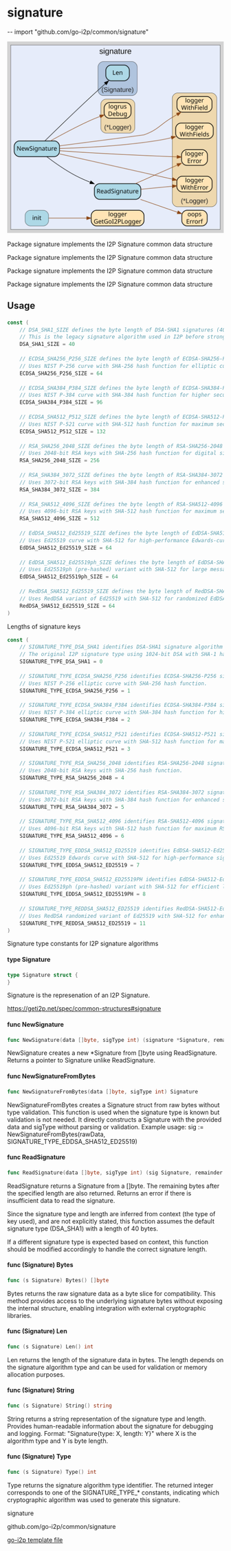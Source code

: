 # signature
--
    import "github.com/go-i2p/common/signature"

![signature.svg](signature.svg)

Package signature implements the I2P Signature common data structure


Package signature implements the I2P Signature common data structure

Package signature implements the I2P Signature common data structure

Package signature implements the I2P Signature common data structure

## Usage

```go
const (
	// DSA_SHA1_SIZE defines the byte length of DSA-SHA1 signatures (40 bytes).
	// This is the legacy signature algorithm used in I2P before stronger alternatives.
	DSA_SHA1_SIZE = 40

	// ECDSA_SHA256_P256_SIZE defines the byte length of ECDSA-SHA256-P256 signatures (64 bytes).
	// Uses NIST P-256 curve with SHA-256 hash function for elliptic curve digital signatures.
	ECDSA_SHA256_P256_SIZE = 64

	// ECDSA_SHA384_P384_SIZE defines the byte length of ECDSA-SHA384-P384 signatures (96 bytes).
	// Uses NIST P-384 curve with SHA-384 hash function for higher security elliptic curve signatures.
	ECDSA_SHA384_P384_SIZE = 96

	// ECDSA_SHA512_P512_SIZE defines the byte length of ECDSA-SHA512-P521 signatures (132 bytes).
	// Uses NIST P-521 curve with SHA-512 hash function for maximum security elliptic curve signatures.
	ECDSA_SHA512_P512_SIZE = 132

	// RSA_SHA256_2048_SIZE defines the byte length of RSA-SHA256-2048 signatures (256 bytes).
	// Uses 2048-bit RSA keys with SHA-256 hash function for digital signatures.
	RSA_SHA256_2048_SIZE = 256

	// RSA_SHA384_3072_SIZE defines the byte length of RSA-SHA384-3072 signatures (384 bytes).
	// Uses 3072-bit RSA keys with SHA-384 hash function for enhanced security signatures.
	RSA_SHA384_3072_SIZE = 384

	// RSA_SHA512_4096_SIZE defines the byte length of RSA-SHA512-4096 signatures (512 bytes).
	// Uses 4096-bit RSA keys with SHA-512 hash function for maximum security RSA signatures.
	RSA_SHA512_4096_SIZE = 512

	// EdDSA_SHA512_Ed25519_SIZE defines the byte length of EdDSA-SHA512-Ed25519 signatures (64 bytes).
	// Uses Ed25519 curve with SHA-512 for high-performance Edwards-curve digital signatures.
	EdDSA_SHA512_Ed25519_SIZE = 64

	// EdDSA_SHA512_Ed25519ph_SIZE defines the byte length of EdDSA-SHA512-Ed25519ph signatures (64 bytes).
	// Uses Ed25519ph (pre-hashed) variant with SHA-512 for large message signing efficiency.
	EdDSA_SHA512_Ed25519ph_SIZE = 64

	// RedDSA_SHA512_Ed25519_SIZE defines the byte length of RedDSA-SHA512-Ed25519 signatures (64 bytes).
	// Uses RedDSA variant of Ed25519 with SHA-512 for randomized EdDSA signatures.
	RedDSA_SHA512_Ed25519_SIZE = 64
)
```
Lengths of signature keys

```go
const (
	// SIGNATURE_TYPE_DSA_SHA1 identifies DSA-SHA1 signature algorithm (type 0).
	// The original I2P signature type using 1024-bit DSA with SHA-1 hash.
	SIGNATURE_TYPE_DSA_SHA1 = 0

	// SIGNATURE_TYPE_ECDSA_SHA256_P256 identifies ECDSA-SHA256-P256 signature algorithm (type 1).
	// Uses NIST P-256 elliptic curve with SHA-256 hash function.
	SIGNATURE_TYPE_ECDSA_SHA256_P256 = 1

	// SIGNATURE_TYPE_ECDSA_SHA384_P384 identifies ECDSA-SHA384-P384 signature algorithm (type 2).
	// Uses NIST P-384 elliptic curve with SHA-384 hash function for higher security.
	SIGNATURE_TYPE_ECDSA_SHA384_P384 = 2

	// SIGNATURE_TYPE_ECDSA_SHA512_P521 identifies ECDSA-SHA512-P521 signature algorithm (type 3).
	// Uses NIST P-521 elliptic curve with SHA-512 hash function for maximum ECDSA security.
	SIGNATURE_TYPE_ECDSA_SHA512_P521 = 3

	// SIGNATURE_TYPE_RSA_SHA256_2048 identifies RSA-SHA256-2048 signature algorithm (type 4).
	// Uses 2048-bit RSA keys with SHA-256 hash function.
	SIGNATURE_TYPE_RSA_SHA256_2048 = 4

	// SIGNATURE_TYPE_RSA_SHA384_3072 identifies RSA-SHA384-3072 signature algorithm (type 5).
	// Uses 3072-bit RSA keys with SHA-384 hash function for enhanced security.
	SIGNATURE_TYPE_RSA_SHA384_3072 = 5

	// SIGNATURE_TYPE_RSA_SHA512_4096 identifies RSA-SHA512-4096 signature algorithm (type 6).
	// Uses 4096-bit RSA keys with SHA-512 hash function for maximum RSA security.
	SIGNATURE_TYPE_RSA_SHA512_4096 = 6

	// SIGNATURE_TYPE_EDDSA_SHA512_ED25519 identifies EdDSA-SHA512-Ed25519 signature algorithm (type 7).
	// Uses Ed25519 Edwards curve with SHA-512 for high-performance signatures.
	SIGNATURE_TYPE_EDDSA_SHA512_ED25519 = 7

	// SIGNATURE_TYPE_EDDSA_SHA512_ED25519PH identifies EdDSA-SHA512-Ed25519ph signature algorithm (type 8).
	// Uses Ed25519ph (pre-hashed) variant with SHA-512 for efficient large message signing.
	SIGNATURE_TYPE_EDDSA_SHA512_ED25519PH = 8

	// SIGNATURE_TYPE_REDDSA_SHA512_ED25519 identifies RedDSA-SHA512-Ed25519 signature algorithm (type 11).
	// Uses RedDSA randomized variant of Ed25519 with SHA-512 for enhanced security properties.
	SIGNATURE_TYPE_REDDSA_SHA512_ED25519 = 11
)
```
Signature type constants for I2P signature algorithms

#### type Signature

```go
type Signature struct {
}
```

Signature is the represenation of an I2P Signature.

https://geti2p.net/spec/common-structures#signature

#### func  NewSignature

```go
func NewSignature(data []byte, sigType int) (signature *Signature, remainder []byte, err error)
```
NewSignature creates a new *Signature from []byte using ReadSignature. Returns a
pointer to Signature unlike ReadSignature.

#### func  NewSignatureFromBytes

```go
func NewSignatureFromBytes(data []byte, sigType int) Signature
```
NewSignatureFromBytes creates a Signature struct from raw bytes without type
validation. This function is used when the signature type is known but
validation is not needed. It directly constructs a Signature with the provided
data and sigType without parsing or validation. Example usage: sig :=
NewSignatureFromBytes(rawData, SIGNATURE_TYPE_EDDSA_SHA512_ED25519)

#### func  ReadSignature

```go
func ReadSignature(data []byte, sigType int) (sig Signature, remainder []byte, err error)
```
ReadSignature returns a Signature from a []byte. The remaining bytes after the
specified length are also returned. Returns an error if there is insufficient
data to read the signature.

Since the signature type and length are inferred from context (the type of key
used), and are not explicitly stated, this function assumes the default
signature type (DSA_SHA1) with a length of 40 bytes.

If a different signature type is expected based on context, this function should
be modified accordingly to handle the correct signature length.

#### func (Signature) Bytes

```go
func (s Signature) Bytes() []byte
```
Bytes returns the raw signature data as a byte slice for compatibility. This
method provides access to the underlying signature bytes without exposing the
internal structure, enabling integration with external cryptographic libraries.

#### func (Signature) Len

```go
func (s Signature) Len() int
```
Len returns the length of the signature data in bytes. The length depends on the
signature algorithm type and can be used for validation or memory allocation
purposes.

#### func (Signature) String

```go
func (s Signature) String() string
```
String returns a string representation of the signature type and length.
Provides human-readable information about the signature for debugging and
logging. Format: "Signature{type: X, length: Y}" where X is the algorithm type
and Y is byte length.

#### func (Signature) Type

```go
func (s Signature) Type() int
```
Type returns the signature algorithm type identifier. The returned integer
corresponds to one of the SIGNATURE_TYPE_* constants, indicating which
cryptographic algorithm was used to generate this signature.



signature 

github.com/go-i2p/common/signature

[go-i2p template file](/template.md)
